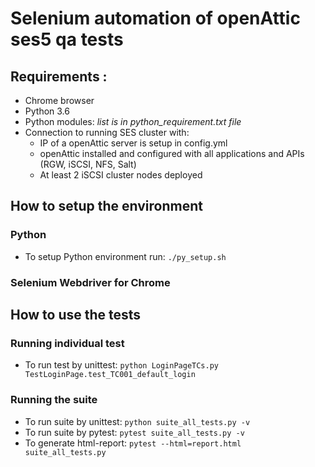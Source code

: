 # Selenium automation of openAttic ses5 qa tests 

## Requirements :

- Chrome browser 
- Python 3.6
- Python modules: *list is in python_requirement.txt file*
- Connection to running SES cluster with:
  - IP of a openAttic server is setup in config.yml
  - openAttic installed and configured with all applications and APIs (RGW, iSCSI, NFS, Salt)
  - At least 2 iSCSI cluster nodes deployed 

## How to setup the environment 

### Python

- To setup Python environment run: `./py_setup.sh`

### Selenium Webdriver for Chrome 
 

## How to use the tests 

### Running individual test 

- To run test by unittest: `python LoginPageTCs.py TestLoginPage.test_TC001_default_login`

### Running the suite 

- To run suite by unittest: `python suite_all_tests.py -v`
- To run suite by pytest:   `pytest suite_all_tests.py -v`
- To generate html-report:  `pytest --html=report.html suite_all_tests.py`
